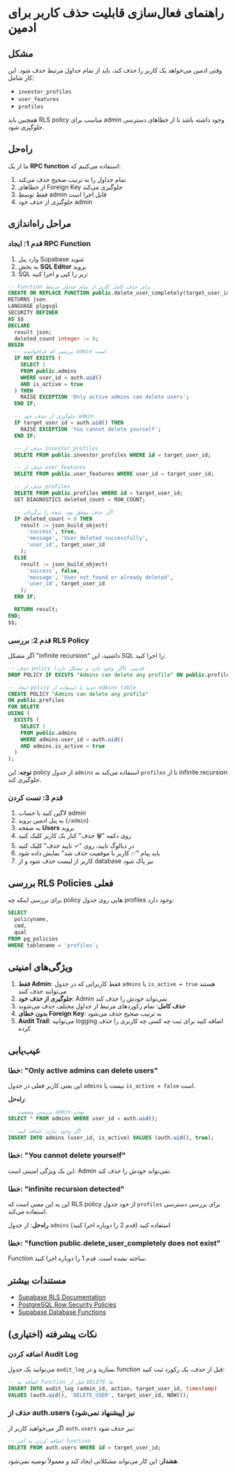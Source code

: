 # راهنمای فعال‌سازی قابلیت حذف کاربر برای ادمین

## مشکل

وقتی ادمین می‌خواهد یک کاربر را حذف کند، باید از تمام جداول مرتبط حذف شود. این کار شامل:
- `investor_profiles`
- `user_features`
- `profiles`

همچنین باید RLS policy مناسب برای admin وجود داشته باشد تا از خطاهای دسترسی جلوگیری شود.

## راه‌حل

ما از یک **RPC function** استفاده می‌کنیم که:
1. تمام جداول را به ترتیب صحیح حذف می‌کند
2. از خطاهای Foreign Key جلوگیری می‌کند
3. فقط توسط admin قابل اجرا است
4. جلوگیری از حذف خود admin

## مراحل راه‌اندازی

### قدم 1: ایجاد RPC Function

1. وارد پنل Supabase شوید
2. به بخش **SQL Editor** بروید
3. SQL زیر را کپی و اجرا کنید:

```sql
-- Function برای حذف کامل کاربر از تمام جداول مرتبط
CREATE OR REPLACE FUNCTION public.delete_user_completely(target_user_id UUID)
RETURNS json
LANGUAGE plpgsql
SECURITY DEFINER
AS $$
DECLARE
  result json;
  deleted_count integer := 0;
BEGIN
  -- بررسی که فراخواننده admin است
  IF NOT EXISTS (
    SELECT 1
    FROM public.admins
    WHERE user_id = auth.uid()
    AND is_active = true
  ) THEN
    RAISE EXCEPTION 'Only active admins can delete users';
  END IF;

  -- جلوگیری از حذف خود admin
  IF target_user_id = auth.uid() THEN
    RAISE EXCEPTION 'You cannot delete yourself';
  END IF;

  -- حذف از investor_profiles
  DELETE FROM public.investor_profiles WHERE id = target_user_id;

  -- حذف از user_features
  DELETE FROM public.user_features WHERE user_id = target_user_id;

  -- حذف از profiles
  DELETE FROM public.profiles WHERE id = target_user_id;
  GET DIAGNOSTICS deleted_count = ROW_COUNT;

  -- اگر حذف موفق بود، نتیجه را برگردان
  IF deleted_count > 0 THEN
    result := json_build_object(
      'success', true,
      'message', 'User deleted successfully',
      'user_id', target_user_id
    );
  ELSE
    result := json_build_object(
      'success', false,
      'message', 'User not found or already deleted',
      'user_id', target_user_id
    );
  END IF;

  RETURN result;
END;
$$;
```

### قدم 2: بررسی RLS Policy

اگر مشکل "infinite recursion" داشتید، این SQL را اجرا کنید:

```sql
-- حذف policy قدیمی (اگر وجود دارد و مشکل دارد)
DROP POLICY IF EXISTS "Admins can delete any profile" ON public.profiles;

-- ایجاد policy جدید با استفاده از admins table
CREATE POLICY "Admins can delete any profile"
ON public.profiles
FOR DELETE
USING (
  EXISTS (
    SELECT 1
    FROM public.admins
    WHERE admins.user_id = auth.uid()
    AND admins.is_active = true
  )
);
```

**توجه**: این policy از جدول `admins` استفاده می‌کند نه `profiles` تا از infinite recursion جلوگیری کند.

### قدم 3: تست کردن

1. لاگین کنید با حساب admin
2. به پنل ادمین بروید (`/admin`)
3. به صفحه **Users** بروید
4. روی دکمه "🗑️ حذف" کنار یک کاربر کلیک کنید
5. در دیالوگ تایید، روی "✓ تایید حذف" کلیک کنید
6. باید پیام "✅ کاربر با موفقیت حذف شد" نمایش داده شود
7. کاربر از لیست حذف شود و از database نیز پاک شود

## بررسی RLS Policies فعلی

برای بررسی اینکه چه policy هایی روی جدول profiles وجود دارد:

```sql
SELECT
  policyname,
  cmd,
  qual
FROM pg_policies
WHERE tablename = 'profiles';
```

## ویژگی‌های امنیتی

1. **فقط Admin**: فقط کاربرانی که در جدول `admins` با `is_active = true` هستند می‌توانند حذف کنند
2. **جلوگیری از حذف خود**: Admin نمی‌تواند خودش را حذف کند
3. **حذف کامل**: تمام رکوردهای مرتبط از جداول مختلف حذف می‌شوند
4. **بدون خطای Foreign Key**: به ترتیب صحیح حذف می‌شود
5. **Audit Trail**: می‌توانید logging اضافه کنید برای ثبت چه کسی چه کاربری را حذف کرده

## عیب‌یابی

### خطا: "Only active admins can delete users"

این یعنی کاربر فعلی در جدول `admins` نیست یا `is_active = false` است.

**راه‌حل**:
```sql
-- بررسی وضعیت admin بودن
SELECT * FROM admins WHERE user_id = auth.uid();

-- اگر وجود ندارد، اضافه کنید
INSERT INTO admins (user_id, is_active) VALUES (auth.uid(), true);
```

### خطا: "You cannot delete yourself"

این یک ویژگی امنیتی است. Admin نمی‌تواند خودش را حذف کند.

### خطا: "infinite recursion detected"

این به این معنی است که RLS policy از خود جدول `profiles` برای بررسی دسترسی استفاده می‌کند.

**راه‌حل**: از جدول `admins` استفاده کنید (قدم 2 را دوباره اجرا کنید)

### خطا: "function public.delete_user_completely does not exist"

Function ساخته نشده است. قدم 1 را دوباره اجرا کنید.

## مستندات بیشتر

- [Supabase RLS Documentation](https://supabase.com/docs/guides/auth/row-level-security)
- [PostgreSQL Row Security Policies](https://www.postgresql.org/docs/current/ddl-rowsecurity.html)
- [Supabase Database Functions](https://supabase.com/docs/guides/database/functions)

## نکات پیشرفته (اختیاری)

### اضافه کردن Audit Log

می‌توانید یک جدول `audit_log` بسازید و در function قبل از حذف، یک رکورد ثبت کنید:

```sql
-- اضافه به function قبل از DELETE ها
INSERT INTO audit_log (admin_id, action, target_user_id, timestamp)
VALUES (auth.uid(), 'DELETE_USER', target_user_id, NOW());
```

### حذف از auth.users نیز (پیشنهاد نمی‌شود)

اگر می‌خواهید کاربر از `auth.users` نیز حذف شود:

```sql
-- اضافه کردن به آخر function
DELETE FROM auth.users WHERE id = target_user_id;
```

**هشدار**: این کار می‌تواند مشکلاتی ایجاد کند و معمولاً توصیه نمی‌شود.
